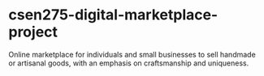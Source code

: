 # csen275-digital-marketplace-project
Online marketplace for individuals and small businesses to sell handmade or artisanal goods, with an emphasis on craftsmanship and uniqueness.
